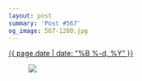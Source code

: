 ```yaml
---
layout: post
summary: 'Post #567'
og_image: 567-1280.jpg
---
```


<p>
 <time>
  <a href="/567">
   {{ page.date | date: "%B %-d, %Y" }}
  </a>
 </time>
 <a href="/567">
  <figure data-taken="10/15/2016">
   <img sizes="(min-width: 700px) 50vw, calc(100vw - 2rem)" src="{{ site.assets_url }}/567-640.jpg" srcset="{{ site.assets_url }}/567-320.jpg 320w, {{ site.assets_url }}/567-640.jpg 640w, {{ site.assets_url }}/567-960.jpg 960w, {{ site.assets_url }}/567-1280.jpg 1280w"/>
  </figure>
 </a>
</p>
